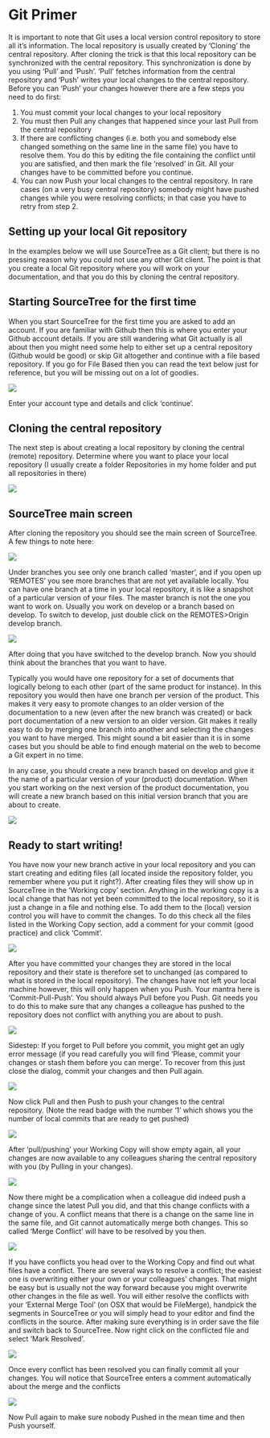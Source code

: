 # Git Primer
It is important to note that Git uses a local version control repository to store all it’s information. The local repository is usually created by ‘Cloning’ the central repository. After cloning the trick is that this local repository can be synchronized with the central repository. This synchronization is done by you using ‘Pull’ and ‘Push’. ‘Pull’ fetches information from the central repository and ‘Push’ writes your local changes to the central repository. Before you can ‘Push’ your changes however there are a few steps you need to do first:

1. You must commit your local changes to your local repository
2. You must then Pull any changes that happened since your last Pull from the central repository
3. If there are conflicting changes (i.e. both you and somebody else changed something on the same line in the same file) you have to resolve them. You do this by editing the file containing the conflict until you are satisfied, and then mark the file ‘resolved’ in Git. All your changes have to be committed before you continue.
4. You can now Push your local changes to the central repository. In rare cases (on a very busy central repository) somebody might have pushed changes while you were resolving conflicts; in that case you have to retry from step 2.

## Setting up your local Git repository
In the examples below we will use SourceTree as a Git client; but there is no pressing reason why you could not use any other Git client. The point is that you create a local Git repository where you will work on your documentation, and that you do this by cloning the central repository.

## Starting SourceTree for the first time
When you start SourceTree for the first time you are asked to add an account. If you are familiar with Github then this is where you enter your Github account details. If you are still wandering what Git actually is all about then you might need some help to either set up a central repository (Github would be good) or skip Git altogether and continue with a file based repository. If you go for File Based then you can read the text below just for reference, but you will be missing out on a lot of goodies.

![](images/01%20Add%20Account.png)

Enter your account type and details and click ‘continue’.

## Cloning the central repository
The next step is about creating a local repository by cloning the central (remote) repository. Determine where you want to place your local repository (I usually create a folder Repositories in my home folder and put all repositories in there)

![](images/02%20Clone.png)

## SourceTree main screen
After cloning the repository you should see the main screen of SourceTree. A few things to note here: 

![](images/03%20Branches.png)

Under branches you see only one branch called ‘master’, and if you open up ‘REMOTES’ you see more branches that are not yet available locally. You can have one branch at a time in your local repository, it is like a snapshot of a particular version of your files. The master branch is not the one you want to work on. Usually you work on develop or a branch based on develop. To switch to develop, just double click on the REMOTES\>Origin develop branch. 

![](images/04%20Checkout%20Branch.png)

After doing that you have switched to the develop branch. Now you should think about the branches that you want to have. 

Typically you would have one repository for a set of documents that logically belong to each other (part of the same product for instance). In this repository you would then have one branch per version of the product. This makes it very easy to promote changes to an older version of the documentation to a new (even after the new branch was created) or back port documentation of a new version to an older version. Git makes it really easy to do by merging one branch into another and selecting the changes you want to have merged. This might sound a bit easier than it is in some cases but you should be able to find enough material on the web to become a Git expert in no time.

In any case, you should create a new branch based on develop and give it the name of a particular version of your (product) documentation. When you start working on the next version of the product documentation, you will create a new branch based on this initial version branch that you are about to create.

![](images/05%20Create%20New%20Branch.png)

## Ready to start writing!
You have now your new branch active in your local repository and you can start creating and editing files (all located inside the repository folder, you remember where you put it right?). After creating files they will show up in SourceTree in the ‘Working copy’ section. Anything in the working copy is a local change that has not yet been committed to the local repository, so it is just a change in a file and nothing else. To add them to the (local) version control you will have to commit the changes. To do this check all the files listed in the Working Copy section, add a comment for your commit (good practice) and click ‘Commit’.

![](images/07%20Commit%20Changes.png)

After you have committed your changes they are stored in the local repository and their state is therefore set to unchanged (as compared to what is stored in the local repository). The changes have not left your local machine however, this will only happen when you Push. Your mantra here is ‘Commit-Pull-Push’. You should always Pull before you Push. Git needs you to do this to make sure that any changes a colleague has pushed to the repository does not conflict with anything you are about to push. 

![](images/08%20Changes%20to%20Push.png)

Sidestep: If you forget to Pull before you commit, you might get an ugly error message (if you read carefully you will find ‘Please, commit your changes or stash them before you can merge’. To recover from this just close the dialog, commit your changes and then Pull again. 

![](images/11%20Pull%20before%20Commit.png)

Now click Pull and then Push to push your changes to the central repository. (Note the read badge with the number ‘1’ which shows you the number of local commits that are ready to get pushed)

![](images/09%20Push.png)

After ‘pull/pushing’ your Working Copy will show empty again, all your changes are now available to any colleagues sharing the central repository with you (by Pulling in your changes).

![](images/10%20No%20changes.png)

Now there might be a complication when a colleague did indeed push a change since the latest Pull you did, and that this change conflicts with a change of you. A conflict means that there is a change on the same line in the same file, and Git cannot automatically merge both changes. This so called ‘Merge Conflict’ will have to be resolved by you then.

![](images/13%20Merge%20Conflicts.png)

If you have conflicts you head over to the Working Copy and find out what files have a conflict. There are several ways to resolve a conflict; the easiest one is overwriting either your own or your colleagues’ changes. That might be easy but is usually not the way forward because you might overwrite other changes in the file as well. You will either resolve the conflicts with your ‘External Merge Tool’ (on OSX that would be FileMerge), handpick the segments in SourceTree or you will simply head to your editor and find the conflicts in the source. After making sure everything is in order save the file and switch back to SourceTree. Now right click on the conflicted file and select ‘Mark Resolved’.

![](images/15%20Mark%20Resolved.png)

Once every conflict has been resolved you can finally commit all your changes. You will notice that SourceTree enters a comment automatically about the merge and the conflicts

![](images/16%20Commit%20Resolved.png)

Now Pull again to make sure nobody Pushed in the mean time and then Push yourself.



